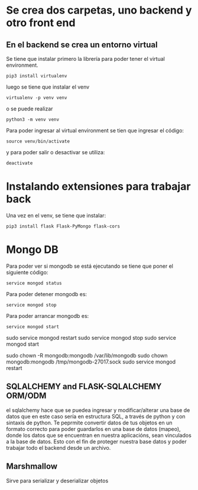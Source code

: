 # Se crea dos carpetas, uno backend y otro front end

## En el backend se crea un entorno virtual

Se tiene que instalar primero la librería para poder tener el virtual environment.

` pip3 install virtualenv `

luego se tiene que instalar el venv

`virtualenv -p venv venv`

o se puede realizar

`python3 -m venv venv`

Para poder ingresar al virtual environment se tien que ingresar el código:

`source venv/bin/activate`

y para poder salir o desactivar se utiliza:

`deactivate`

# Instalando extensiones para trabajar back

Una vez en el venv, se tiene que instalar:

`pip3 install flask Flask-PyMongo flask-cors`

# Mongo DB

Para poder ver si mongodb se está ejecutando se tiene que poner el siguiente código:

`service mongod status`

Para poder detener mongodb es:

`service mongod stop`

Para poder arrancar mongodb es:

`service mongod start`

sudo service mongod restart
sudo service mongod stop
sudo service mongod start

sudo chown -R mongodb:mongodb /var/lib/mongodb
sudo chown mongodb:mongodb /tmp/mongodb-27017.sock
sudo service mongod restart

## SQLALCHEMY and FLASK-SQLALCHEMY ORM/ODM

el sqlalchemy hace que se puedea ingresar y modificar/alterar una base de datos que en este caso sería en estructura SQL, a través de python y con sintaxis de python. Te peprmite convertir datos de tus objetos en un formato correcto para poder guardarlos en una base de datos (mapeo), donde los datos que se encuentran en nuestra aplicacións, sean vinculados a la base de datos. Esto con el fin de proteger nuestra base datos y poder trabajar todo el backend desde un archivo.

## Marshmallow

Sirve para serializar y deserializar objetos